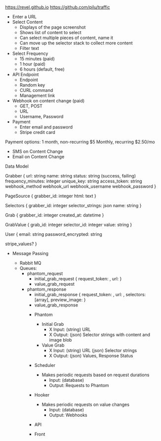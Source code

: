 https://revel.github.io
https://github.com/pilu/traffic

- Enter a URL
- Select Content
  - Displays of the page screenshot
  - Shows list of content to select
  - Can select multiple pieces of content, name it
  - Can move up the selector stack to collect more content
  - Filter text
- Select Frequency
  - 15 minutes (paid)
  - 1 hour (paid)
  - 6 hours (default, free)
- API Endpoint
  - Endpoint
  - Random key
  - CURL command
  - Management link
- Webhook on content change (paid)
  - GET, POST
  - URL
  - Username, Password
- Payment
  - Enter email and password
  - Stripe credit card


Payment options:
1 month, non-recurring $5
Monthly, recurring $2.50/mo

- SMS on Content Change
- Email on Content Change

Data Model

Grabber
{
  url: string
  name: string
  status: string (success, failing)
  frequency_minutes: integer
  unique_key: string
  access_token: string
  webhook_method
  webhook_url
  webhook_username
  webhook_password
}

PageSource
{
  grabber_id: integer
  html: text
}

Selectors
{
  grabber_id: integer
  selector_strings: json
  name: string
}

Grab
{
  grabber_id: integer
  created_at: datetime
}

GrabValue
{
  grab_id: integer
  selector_id: integer
  value: string
}

User
{
  email: string
  password_encrypted: string

  stripe_values?
}

- Message Passing
  - Rabbit MQ
  - Queues:
    - phantom_request
      - initial_grab_request
        { request_token: <string>, url: <string> }
      - value_grab_request
    - phantom_response
      - initial_grab_response
        { request_token: <string>, url: <string>, selectors: [array<object>], preview_image: <blob> }
      - value_grab_response

- Phantom
  - Initial Grab
    - X Input: (string) URL
    - X Output: (json) Selector strings with content and image blob
  - Value Grab
    - X Input: (string) URL
               (json) Selector strings
    - X Output: (json) Values, Response Status
- Scheduler
  - Makes periodic requests based on request durations
    - Input: (database)
    - Output: Requests to Phantom
- Hooker
  - Makes periodic requests on value changes
    - Input: (database)
    - Output: Webhooks
- API
- Front





